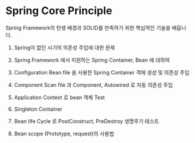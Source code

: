 # Spring Core Principle

Spring Framework의 탄생 배경과 SOLID를 만족하기 위한 핵심적인 기술을 배웁니다.

1. Spring이 없던 시기의 의존성 주입에 대한 문제

2. Spring Framework 에서 지원하는 Spring Container, Bean 에 대하여

3. Configuration Bean file 을 사용한 Spring Container 객체 생성 및 의존성 주입

4. Component Scan file 과 Component, Autowired 로 자동 의존성 주입

5. Application Context 로 bean 객체 Test

6. Singleton Container

7. Bean life Cycle 로 PostConstruct, PreDestroy 생명주기 테스트

8. Bean scope (Prototype, request)의 사용법
